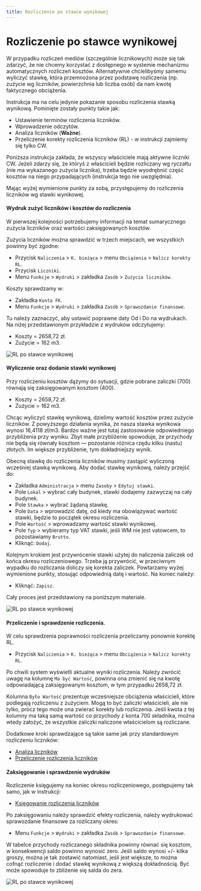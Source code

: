 ```yaml
---
title: Rozliczenie po stawce wynikowej
---
```


# Rozliczenie po stawce wynikowej

W przypadku rozliczeń mediów (szczególnie licznikowych) może się tak zdarzyć, że nie chcemy korzystać z dostępnego w systemie mechanizmu automatycznych rozliczeń kosztów. Alternatywnie chcielibyśmy samemu wyliczyć stawkę, która przemnożona przez podstawę rozliczenia (np. zużycie wg liczników, powierzchnia lub liczba osób) da nam kwotę faktycznego obciążenia.

Instrukcja ma na celu jedynie pokazanie sposobu rozliczenia stawką wynikową. Pominięte zostały punkty takie jak:

- Ustawienie terminów rozliczenia liczników.
- Wprowadzenie odczytów.
- Analiza liczników (**Ważne**).
- Przeliczenie korekty rozliczenia liczników (RL) - w instrukcji zajmiemy się tylko CW.

Poniższa instrukcja zakłada, że wszyscy właściciele mają aktywne liczniki CW. Jeżeli zdarzy się, że któryś z właścicieli będzie rozliczany wg ryczałtu (nie ma wykazanego zużycia licznika), trzeba będzie wyodrębnić część kosztów na niego przypadających (instrukcja tego nie uwzględnia).

Mając wyżej wymienione punkty za sobą, przystępujemy do rozliczenia liczników wg stawki wynikowej.

#### Wydruk zużyć liczników i kosztów do rozliczenia

W pierwszej kolejności potrzebujemy informacji na temat sumarycznego zużycia liczników oraz wartości zaksięgowanych kosztów.

Zużycia liczników można sprawdzić w trzech miejscach, we wszystkich powinny być zgodne:

- Przycisk `Naliczenia` > `K. bieżąca` > menu `Obciążenia` > `Nalicz korekty RL`.
- Przycisk `Liczniki`.
- Menu `Funkcje` > `Wydruki` > zakładka `Zasób` > `Zużycia liczników`.

Koszty sprawdzamy w:
- Zakładka `Konta FK`.
- Menu `Funkcje` > `Wydruki` > zakładka `Zasób` > `Sprawozdanie finansowe`.

Tu należy zaznaczyć, aby ustawić poprawne daty Od i Do na wydrukach. Na niżej przedstawionym przykładzie z wydruków odczytujemy:

- Koszty = 2658,72 zł.
- Zużycie = 162 m3.

![RL po stawce wynikowej](rlpostwwynik1.gif)


#### Wyliczenie oraz dodanie stawki wynikowej

Przy rozliczeniu kosztów dążymy do sytuacji, gdzie pobrane zaliczki (700) równają się zaksięgowanym kosztom (400).

- Koszty = 2658,72 zł.
- Zużycie = 162 m3.

Chcąc wyliczyć stawkę wynikową, dzielimy wartość kosztów przez zużycie liczników. Z powyższego działania wynika, że nasza stawka wynikowa wynosi 16,4118 zł/m3. Bardzo ważne jest tutaj zastosowanie odpowiedniego przybliżenia przy wyniku. Zbyt małe przybliżenie spowoduje, że przychody nie będą się równały kosztom — pozostanie różnica rzędu kilku (nastu) złotych. Im większe przybliżenie, tym dokładniejszy wynik.

Obecną stawkę do rozliczenia liczników musimy zastąpić wyliczoną wcześniej stawką wynikową. Aby dodać stawkę wynikową, należy przejść do:

- Zakładka `Administracja` > menu `Zasoby` > `Edytuj stawki`.
- Pole `Lokal` > wybrać cały budynek, stawki dodajemy zazwyczaj na cały budynek.
- Pole `Stawka` > wybrać żądaną stawkę.
- Pole `Data` > wprowadzić datę, od kiedy ma obowiązywać wartość stawki, będzie to początek okresu rozliczenia.
- Pole `Wartość` > wprowadzamy wartość stawki wynikowej.
- Pole `Typ` > wybieramy typ VAT stawki, jeśli WM nie jest vatowcem, to pozostawiamy `Brutto`.
- Kliknąć: `Dodaj`.

Kolejnym krokiem jest przywrócenie stawki użytej do naliczenia zaliczek od końca okresu rozliczeniowego. Trzeba ją przywrócić, w przeciwnym wypadku do rozliczania doliczy się korekta zaliczek. Powtarzamy wyżej wymienione punkty, stosując odpowiednią datę i wartość. Na koniec należy:

- Kliknąć: `Zapisz`.

Cały proces jest przedstawiony na poniższym materiale.

![RL po stawce wynikowej](rlpostwwynik2.gif)

#### Przeliczenie i sprawdzenie rozliczenia.

W celu sprawdzenia poprawności rozliczenia przeliczamy ponownie korektę RL.

- Przycisk `Naliczenia` > `K. bieżąca` > menu `Obciążenia` > `Nalicz korekty RL`.

Po chwili system wyświetli aktualne wyniki rozliczenia. Należy zwrócić uwagę na kolumnę `Ma być Wartość`, powinna ona zmienić się na kwotę odpowiadającą zaksięgowanym kosztom, w tym przypadku 2658,72 zł.

Kolumna `Było Wartość` prezentuje wcześniejsze obciążenia właścicieli, które podlegają rozliczeniu z zużyciem. Mogą to być zaliczki właścicieli, ale nie tylko, prócz tego może ona zwierać korekty lub rozliczenia. Jeśli kwota z tej kolumny ma taką samą wartość co przychody z konta 700 składnika, można wtedy założyć, że wszystkie zaliczki naliczone właścicielom są rozliczane.

Dodatkowe kroki sprawdzające są takie same jak przy standardowym rozliczeniu liczników:

- [Analiza liczników](https://doc.weles3.pl/administracyjne/rozliczenia%20licznikow/Analiza-licznikow.html)
- [Przeliczenie rozliczenia liczników](https://doc.weles3.pl/administracyjne/rozliczenia%20licznikow/Przeliczenie-rozliczenia.html)


#### Zaksięgowanie i sprawdzenie wydruków

Rozliczenie księgujemy na koniec okresu rozliczeniowego, postępujemy tak samo, jak w instrukcji:

- [Księgowanie rozliczenia liczników](https://doc.weles3.pl/administracyjne/rozliczenia%20licznikow/Ksiegowanie-rozliczenia-licznikow.html)

Po zaksięgowaniu należy sprawdzić efekty rozliczenia, należy wydrukować sprawozdanie finansowe za rozliczany okres:

- Menu `Funkcje` > `Wydruki` > zakładka `Zasób` > `Sprawozdanie finansowe`.

W tabelce przychody rozliczanego składnika powinny równać się kosztom, w konsekwencji saldo powinno wynosić zero. Jeśli saldo wynosi +/- kilka groszy, można je tak zostawić natomiast, jeśli jest większe, to można cofnąć rozliczenie i dodać stawkę wynikową z większą dokładnością. Być może spowoduje to zbliżenie się salda do zera.

![RL po stawce wynikowej](rlpostwwynik3.gif)